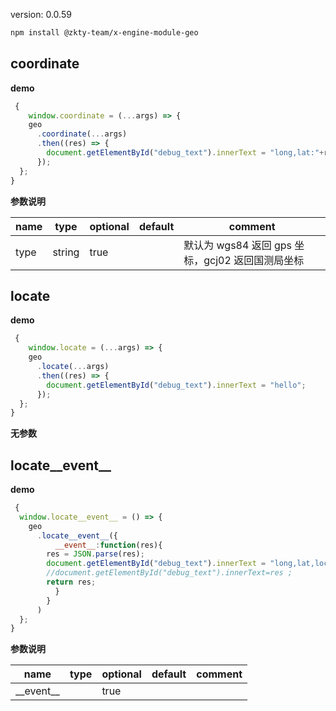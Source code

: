 
version: 0.0.59
``` bash
npm install @zkty-team/x-engine-module-geo
```



## coordinate



**demo**
``` js
 {
    window.coordinate = (...args) => {
    geo
      .coordinate(...args)
      .then((res) => {
        document.getElementById("debug_text").innerText = "long,lat:"+res["longitude"]+res["latitude"];
      });
  };
}
``` 

	
**参数说明**

| name                        | type      | optional | default   | comment  |
| --------------------------- | --------- | -------- | --------- |--------- |
| type | string | true |  |  默认为 wgs84 返回 gps 坐标，gcj02 返回国测局坐标 |


## locate



**demo**
``` js
 {
    window.locate = (...args) => {
    geo
      .locate(...args)
      .then((res) => {
        document.getElementById("debug_text").innerText = "hello";
      });
  };
}
``` 

	
**无参数**




## locate__event__



**demo**
``` js
 {
  window.locate__event__ = () => {
    geo
      .locate__event__({
          __event__:function(res){
        res = JSON.parse(res);
        document.getElementById("debug_text").innerText = "long,lat,locs:"+ res["longitude"]+res["latitude"]+res["locationString"];
        //document.getElementById("debug_text").innerText=res ;
        return res;
          }
        }
      )
  };
}
``` 

	
**参数说明**

| name                        | type      | optional | default   | comment  |
| --------------------------- | --------- | -------- | --------- |--------- |
| \_\_event\_\_ |  | true |  |  |

    
